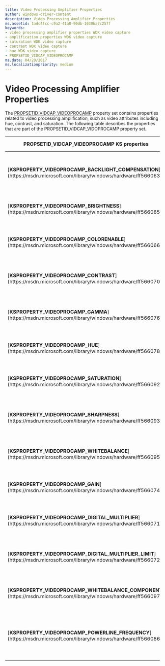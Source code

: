 ```yaml
---
title: Video Processing Amplifier Properties
author: windows-driver-content
description: Video Processing Amplifier Properties
ms.assetid: 1adc4fcc-c9a2-41a8-90db-1030ba7c257f
keywords:
- video processing amplifier properties WDK video capture
- amplification properties WDK video capture
- saturation WDK video capture
- contrast WDK video capture
- hue WDK video capture
- PROPSETID_VIDCAP_VIDEOPROCAMP
ms.date: 04/20/2017
ms.localizationpriority: medium
---
```


# Video Processing Amplifier Properties


The [PROPSETID\_VIDCAP\_VIDEOPROCAMP](https://msdn.microsoft.com/library/windows/hardware/ff568122) property set contains properties related to video processing amplification, such as video attributes including hue, contrast, and saturation. The following table describes the properties that are part of the PROPSETID\_VIDCAP\_VIDOPROCAMP property set.

<table>
<colgroup>
<col width="50%" />
<col width="50%" />
</colgroup>
<thead>
<tr class="header">
<th>PROPSETID_VIDCAP_VIDEOPROCAMP KS properties</th>
<th>Property description</th>
</tr>
</thead>
<tbody>
<tr class="odd">
<td><p>[<strong>KSPROPERTY_VIDEOPROCAMP_BACKLIGHT_COMPENSATION</strong>](https://msdn.microsoft.com/library/windows/hardware/ff566063)</p></td>
<td><p>Controls a camera's backlight compensation setting.</p></td>
</tr>
<tr class="even">
<td><p>[<strong>KSPROPERTY_VIDEOPROCAMP_BRIGHTNESS</strong>](https://msdn.microsoft.com/library/windows/hardware/ff566065)</p></td>
<td><p>Controls a camera's brightness.</p></td>
</tr>
<tr class="odd">
<td><p>[<strong>KSPROPERTY_VIDEOPROCAMP_COLORENABLE</strong>](https://msdn.microsoft.com/library/windows/hardware/ff566066)</p></td>
<td><p>Controls a camera's color enable setting.</p></td>
</tr>
<tr class="even">
<td><p>[<strong>KSPROPERTY_VIDEOPROCAMP_CONTRAST</strong>](https://msdn.microsoft.com/library/windows/hardware/ff566070)</p></td>
<td><p>Controls a camera's luminance setting.</p></td>
</tr>
<tr class="odd">
<td><p>[<strong>KSPROPERTY_VIDEOPROCAMP_GAMMA</strong>](https://msdn.microsoft.com/library/windows/hardware/ff566076)</p></td>
<td><p>Controls a camera's gamut setting.</p></td>
</tr>
<tr class="even">
<td><p>[<strong>KSPROPERTY_VIDEOPROCAMP_HUE</strong>](https://msdn.microsoft.com/library/windows/hardware/ff566078)</p></td>
<td><p>Controls a camera's hue setting.</p></td>
</tr>
<tr class="odd">
<td><p>[<strong>KSPROPERTY_VIDEOPROCAMP_SATURATION</strong>](https://msdn.microsoft.com/library/windows/hardware/ff566092)</p></td>
<td><p>Controls a camera's chrominance setting.</p></td>
</tr>
<tr class="even">
<td><p>[<strong>KSPROPERTY_VIDEOPROCAMP_SHARPNESS</strong>](https://msdn.microsoft.com/library/windows/hardware/ff566093)</p></td>
<td><p>Controls a camera's sharpness setting.</p></td>
</tr>
<tr class="odd">
<td><p>[<strong>KSPROPERTY_VIDEOPROCAMP_WHITEBALANCE</strong>](https://msdn.microsoft.com/library/windows/hardware/ff566095)</p></td>
<td><p>Controls a camera's white balance setting.</p></td>
</tr>
<tr class="even">
<td><p>[<strong>KSPROPERTY_VIDEOPROCAMP_GAIN</strong>](https://msdn.microsoft.com/library/windows/hardware/ff566074)</p></td>
<td><p>Controls a camera's gain setting.</p></td>
</tr>
<tr class="odd">
<td><p>[<strong>KSPROPERTY_VIDEOPROCAMP_DIGITAL_MULTIPLIER</strong>](https://msdn.microsoft.com/library/windows/hardware/ff566071)</p></td>
<td><p>Controls a camera's digital zoom multiplier.</p></td>
</tr>
<tr class="even">
<td><p>[<strong>KSPROPERTY_VIDEOPROCAMP_DIGITAL_MULTIPLIER_LIMIT</strong>](https://msdn.microsoft.com/library/windows/hardware/ff566072)</p></td>
<td><p>Controls the upper limit of a camera's digital zoom.</p></td>
</tr>
<tr class="odd">
<td><p>[<strong>KSPROPERTY_VIDEOPROCAMP_WHITEBALANCE_COMPONENT</strong>](https://msdn.microsoft.com/library/windows/hardware/ff566097)</p></td>
<td><p>Controls a camera's white balance setting.</p></td>
</tr>
<tr class="even">
<td><p>[<strong>KSPROPERTY_VIDEOPROCAMP_POWERLINE_FREQUENCY</strong>](https://msdn.microsoft.com/library/windows/hardware/ff566086)</p></td>
<td><p>Controls the powerline frequency of a camera's operating environment.</p></td>
</tr>
</tbody>
</table>

 

 

 




